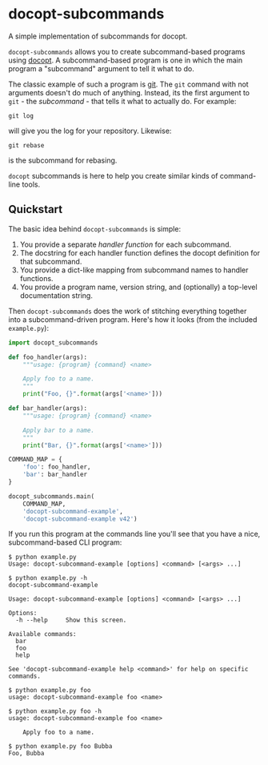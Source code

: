 # docopt-subcommands

A simple implementation of subcommands for docopt.

`docopt-subcommands` allows you to create subcommand-based programs
using [docopt](https://github.com/docopt/docopt). A subcommand-based program is
one in which the main program a "subcommand" argument to tell it what to do.

The classic example of such a program is [git](https://git-scm.com/). The `git`
command with not arguments doesn't do much of anything. Instead, its the first
argument to `git` - the *subcommand* - that tells it what to actually do. For
example:

```
git log
```

will give you the log for your repository. Likewise:

```
git rebase
```

is the subcommand for rebasing.

`docopt` subcommands is here to help you create similar kinds of command-line
tools.

## Quickstart

The basic idea behind `docopt-subcommands` is simple:

 1. You provide a separate *handler function* for each subcommand.
 2. The docstring for each handler function defines the docopt definition for
    that subcommand.
 3. You provide a dict-like mapping from subcommand names to handler functions.
 4. You provide a program name, version string, and (optionally) a top-level
    documentation string.

Then `docopt-subcommands` does the work of stitching everything together into a
subcommand-driven program. Here's how it looks (from the included `example.py`):

```python
import docopt_subcommands

def foo_handler(args):
    """usage: {program} {command} <name>

    Apply foo to a name.
    """
    print("Foo, {}".format(args['<name>']))

def bar_handler(args):
    """usage: {program} {command} <name>

    Apply bar to a name.
    """
    print("Bar, {}".format(args['<name>']))

COMMAND_MAP = {
    'foo': foo_handler,
    'bar': bar_handler
}

docopt_subcommands.main(
    COMMAND_MAP,
    'docopt-subcommand-example',
    'docopt-subcommand-example v42')
```

If you run this program at the commands line you'll see that you have a nice,
subcommand-based CLI program:

```shell
$ python example.py
Usage: docopt-subcommand-example [options] <command> [<args> ...]

$ python example.py -h
docopt-subcommand-example

Usage: docopt-subcommand-example [options] <command> [<args> ...]

Options:
  -h --help     Show this screen.

Available commands:
  bar
  foo
  help

See 'docopt-subcommand-example help <command>' for help on specific commands.

$ python example.py foo
usage: docopt-subcommand-example foo <name>

$ python example.py foo -h
usage: docopt-subcommand-example foo <name>

    Apply foo to a name.

$ python example.py foo Bubba
Foo, Bubba
```
